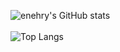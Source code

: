 ![enehry's GitHub stats](https://github-readme-stats.vercel.app/api?username=enehry&count_private=true&show_icons=true&theme=github_dark)
<br/>
<br/>
![Top Langs](https://github-readme-stats.vercel.app/api/top-langs/?username=enehry&layout=compact&count_private=true&show_icons=true&theme=github_dark)
